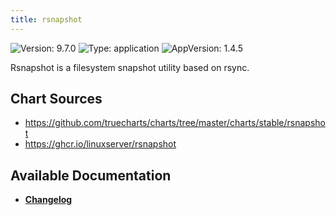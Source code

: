 ```yaml
---
title: rsnapshot
---
```


![Version: 9.7.0](https://img.shields.io/badge/Version-9.7.0-informational?style=flat-square) ![Type: application](https://img.shields.io/badge/Type-application-informational?style=flat-square) ![AppVersion: 1.4.5](https://img.shields.io/badge/AppVersion-1.4.5-informational?style=flat-square)

Rsnapshot is a filesystem snapshot utility based on rsync.

## Chart Sources

- https://github.com/truecharts/charts/tree/master/charts/stable/rsnapshot
- https://ghcr.io/linuxserver/rsnapshot

## Available Documentation

- [**Changelog**](./CHANGELOG.md)
